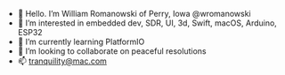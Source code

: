 - 👋 Hello. I’m William Romanowski of Perry, Iowa @wromanowski
- 👀 I’m interested in embedded dev, SDR, UI, 3d, Swift, macOS, Arduino, ESP32
- 🌱 I’m currently learning PlatformIO
- 💞️ I’m looking to collaborate on peaceful resolutions
- 📫 tranquility@mac.com

<!---
wromanowski/wromanowski is a ✨ special ✨ repository because its `README.md` (this file) appears on your GitHub profile.
You can click the Preview link to take a look at your changes.
--->
